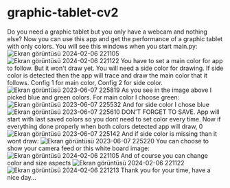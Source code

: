 # graphic-tablet-cv2
Do you need a graphic tablet but you only have a webcam and nothing else? Now you can use this app and get the performance of a graphic tablet with only colors.
You will see this windows when you start main.py:
![Ekran görüntüsü 2024-02-06 221105](https://github.com/Sefa-Enes/graphic-tablet-cv2/assets/73657105/edce1611-38f2-4fbc-bbab-a077e4c4d34c)
![Ekran görüntüsü 2024-02-06 221122](https://github.com/Sefa-Enes/graphic-tablet-cv2/assets/73657105/35fd3fb0-2413-4118-b07c-367c13571156)
You have to set a main color for app to follow. But it won't draw yet. You will need a side color for drawing. If side color is detected then the app will trace and draw the main color that it follows.
Config 1 for main color, Config 2 for side color.
![Ekran görüntüsü 2023-06-07 225819](https://github.com/Sefa-Enes/graphic-tablet-cv2/assets/73657105/87ea0b8f-1aa0-454e-a176-7872e0db1bdc)
As you see in the image above I picked blue and green colors. For main color I choose green:
![Ekran görüntüsü 2023-06-07 225532](https://github.com/Sefa-Enes/graphic-tablet-cv2/assets/73657105/2409ee06-5a50-40e8-81b1-0d32878a9746)
And for side color I chose blue
![Ekran görüntüsü 2023-06-07 225610](https://github.com/Sefa-Enes/graphic-tablet-cv2/assets/73657105/151c20b4-c5c5-4664-ac98-f7d93e440805)
DON'T FORGET TO SAVE. App will start with last saved colors so you dont need to set color every time.
Now if everything done properly when both colors detected app will draw,
0![Ekran görüntüsü 2023-06-07 225142](https://github.com/Sefa-Enes/graphic-tablet-cv2/assets/73657105/7692c6a1-9122-4901-94e7-1da551e15ec6)
And if side color is missing than it wont draw:
![Ekran görüntüsü 2023-06-07 225220](https://github.com/Sefa-Enes/graphic-tablet-cv2/assets/73657105/bc9222f5-e34d-4e41-82a8-b4c6b4d3be04)
You can choose to show your camera feed or this white board image:
![Ekran görüntüsü 2024-02-06 221105](https://github.com/Sefa-Enes/graphic-tablet-cv2/assets/73657105/9a014c9c-7100-474f-a29a-abfa0a4103bf)
And of course you can change color and size aspects
![Ekran görüntüsü 2024-02-06 221122](https://github.com/Sefa-Enes/graphic-tablet-cv2/assets/73657105/c4bf3c7a-d153-4705-9400-84f872d507b6)
![Ekran görüntüsü 2024-02-06 221213](https://github.com/Sefa-Enes/graphic-tablet-cv2/assets/73657105/401acdc5-7744-4553-a2b8-ca2a9f2ee87c)
Thank you for your time, have a nice day...
